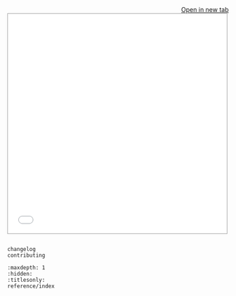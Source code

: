 <a href="./_static/lab/index.html?path=_index.ipynb" target="_blank" style="float: right;">
    <i class="fa-solid fa-external-link"></i>
    Open in new tab
</a>

<iframe
    src="./_static/lab/index.html?path=00_Introduction.ipynb"
    style="width: 99%; border: solid 1px #999; height: 500px"
></iframe>

```{include} ../README.md

```

```{toctree}
changelog
contributing
```

```{toctree}
:maxdepth: 1
:hidden:
:titlesonly:
reference/index
```
